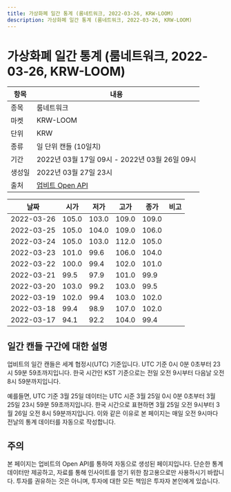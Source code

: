 ```yaml
---
title: 가상화폐 일간 통계 (룸네트워크, 2022-03-26, KRW-LOOM)
description: 가상화폐 일간 통계 (룸네트워크, 2022-03-26, KRW-LOOM)
---
```


가상화폐 일간 통계 (룸네트워크, 2022-03-26, KRW-LOOM)
===

|항목|내용|
|--|--|
|종목|룸네트워크|
|마켓|KRW-LOOM|
|단위|KRW|
|종류|일 단위 캔들 (10일치)|
|기간|2022년 03월 17일 09시 - 2022년 03월 26일 09시|
|생성일|2022년 03월 27일 23시|
|출처|[업비트 Open API](https://docs.upbit.com)|


|날짜|시가|저가|고가|종가|비고|
|--|--|--|--|--|--|
|2022-03-26|105.0|103.0|109.0|109.0|    |
|2022-03-25|105.0|104.0|109.0|106.0|    |
|2022-03-24|105.0|103.0|112.0|105.0|    |
|2022-03-23|101.0|99.6|106.0|104.0|    |
|2022-03-22|100.0|99.4|102.0|101.0|    |
|2022-03-21|99.5|97.9|101.0|99.9|    |
|2022-03-20|103.0|99.2|103.0|99.5|    |
|2022-03-19|102.0|99.4|103.0|102.0|    |
|2022-03-18|99.4|98.9|107.0|102.0|    |
|2022-03-17|94.1|92.2|104.0|99.4|    |


일간 캔들 구간에 대한 설명
---


업비트의 일간 캔들은 세계 협정시(UTC) 기준입니다. 
UTC 기준 0시 0분 0초부터 23시 59분 59초까지입니다. 
한국 시간인 KST 기준으로는 전일 오전 9시부터 다음날 오전 8시 59분까지입니다. 


예를들면, UTC 기준 3월 25일 데이터는 UTC 시준 3월 25일 0시 0분 0초부터 3월 25일 23시 59분 59초까지입니다. 
한국 시간으로 표현하면 3월 25일 오전 9시부터 3월 26일 오전 8시 59분까지입니다. 
이와 같은 이유로 본 페이지는 매일 오전 9시마다 전날의 통계 데이터를 자동으로 작성합니다. 


주의
---


본 페이지는 업비트의 Open API를 통하여 자동으로 생성된 페이지입니다. 
단순한 통계 데이터만 제공하고, 자료를 통해 인사이트를 얻기 위한 참고용으로만 사용하시기 바랍니다. 
투자를 권유하는 것은 아니며, 투자에 대한 모든 책임은 투자자 본인에게 있습니다. 
